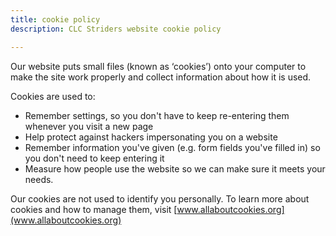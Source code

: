 ```yaml
---
title: cookie policy
description: CLC Striders website cookie policy

---
```


Our website puts small files (known as ‘cookies’) onto your computer to make the site work properly and collect information about how it is used.

Cookies are used to:

* Remember settings, so you don't have to keep re-entering them whenever you visit a new page
* Help protect against hackers impersonating you on a website
* Remember information you've given (e.g. form fields you've filled in) so you don't need to keep entering it
* Measure how people use the website so we can make sure it meets your needs.

Our cookies are not used to identify you personally. To learn more about cookies and how to manage them, visit [www.allaboutcookies.org](www.allaboutcookies.org)
